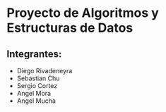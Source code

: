 # Proyecto de Algoritmos y Estructuras de Datos

## Integrantes:
- Diego Rivadeneyra
- Sebastian Chu
- Sergio Cortez
- Angel Mora
- Angel Mucha
